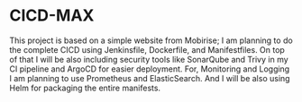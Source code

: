# CICD-MAX

This project is based on a simple website from Mobirise; I am planning to do the complete CICD using Jenkinsfile, Dockerfile, and Manifestfiles. On top of that I will be also including security tools like SonarQube and Trivy in my CI pipeline and ArgoCD for easier deployment. For, Monitoring and Logging I am planning to use Prometheus and ElasticSearch. And I will be also using Helm for packaging the entire manifests.
